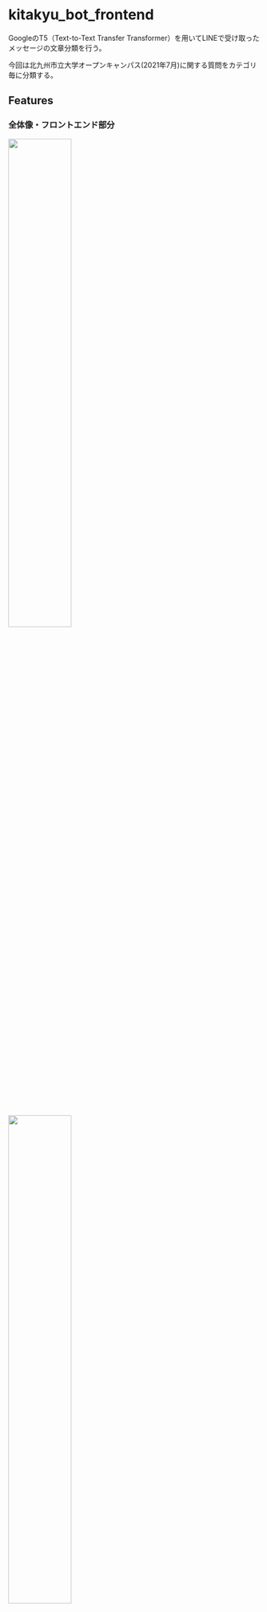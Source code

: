 # kitakyu_bot_frontend

GoogleのT5（Text-to-Text Transfer Transformer）を用いてLINEで受け取ったメッセージの文章分類を行う。

今回は北九州市立大学オープンキャンパス(2021年7月)に関する質問をカテゴリ毎に分類する。

## Features

### 全体像・フロントエンド部分

<img src="https://user-images.githubusercontent.com/86106572/129190936-a2394ae3-a25f-4ed4-a8df-ecdca36293ca.png" width=50%>

<img src="https://user-images.githubusercontent.com/86106572/129190945-31cdfb23-7404-46cd-885d-4c2f78bc422e.png" width=50%>

LINEとの送受信を可能とするためにLINE Messaging APIを用いる。

受信したメッセージをheroku上で受け取り、ngrokを用いて別ローカルサーバーに送信する。

別サーバーでメッセージの分類をし、その分類ラベルをherokuに返しそのラベルに応じた内容をLINEユーザー側に送信する。

## Requirement

- Python3.9.5

- dj_database_url==0.5.0
- line_bot_sdk==1.19.0
- Django==3.2.4

## Installation

```bash
pip install -r requirements.txt
```

## Usage
[Django+HerokuでLINE Messaging APIのおそ松botを作るまで](https://qiita.com/yakan10/items/b7ad35c2cbba5db81462)を参考にさせてもらって作成した。以下で示す手順はこの参考ページと共に見ていただくことを想定している。

0. Herokuアカウント作成
1. LINE Messaging API登録
2. Installation(requirements.txt)
3. Djangoプロジェクト作成
```bash
django-admin startproject kitakyu_bot_github
```
4. Djangoでbotアプリケーション作成
```bash
python manage.py startapp bot
```
5. views.pyを編集する(既成のviews.pyを使用)
6. Herokuにデプロイ

##### git初期化
```
git init
git add .
git commit -m 'first commit'
```
##### herokuにリポジトリを作成
```
heroku create
```
自動作成されたアプリ名を覚えておく。

##### 以下の設定を追加
```
heroku config:set DISABLE_COLLECTSTATIC=1
```
##### 次にsettings.pyを編集
```
ALLOWED_HOSTS = ['127.0.0.1', 'localhost', '「アプリ名」.herokuapp.com']
```
##### settings.pyをコミットする。
```
git add kitakyu_bot_github/settings.py
git commit -m "edit settings.py"
```
##### herokuにデプロイ
```
git push heroku master
```
7. LINE側にherokuのアドレスをセット

LINE Developersの方の「Webhook URL」に、herokuのbot/callbackのアドレスを追加。

8. 質問してみる

「トイレの場所はどこ？」「xxの講義時間」など。

## Note

##### vies.pyの編集において
- LINE DeveropersのアカウントからAccess Tokenを読み取りviews.pyの__ACCESS_TOKEN__に入力
- 質問テキストから質問のカテコライズをするローカルサーバをngrokを用いて建て、そのngrok numberをviews.pyの__num_ngrok__に入力

バックエンド側（T5を用いたカテゴライズ）、ngrokの詳細は[共同制作者のリポジトリ](https://github.com/greentiger0789/AI_LINE_Bot_T5model)に公開している。

### 紹介ポスター

<img src="https://user-images.githubusercontent.com/86106572/129190922-f74be94b-a714-42a6-8a39-dc3f753463b1.jpg" width=50%>


## Author
- [@IoriKobayashi1998](https://github.com/IoriKobayashi1998)

共同製作者
- [@greentiger0789](https://github.com/greentiger0789)
